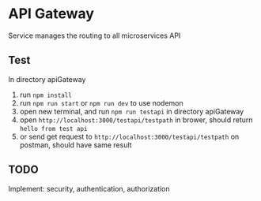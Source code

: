 # API Gateway   
Service manages the routing to all microservices API

## Test
In directory apiGateway
1. run ```npm install```
2. run ```npm run start``` or ```npm run dev``` to use nodemon
3. open new terminal, and run ```npm run testapi``` in directory apiGateway
4. open ```http://localhost:3000/testapi/testpath``` in brower, should return ```hello from test api```
5. or send get request to ```http://localhost:3000/testapi/testpath``` on postman, should have same result

## TODO  
Implement: security, authentication, authorization
